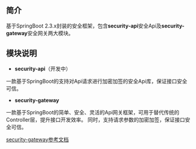 ## 简介
基于SpringBoot 2.3.x封装的安全框架，包含**security-api**安全Api及**security-gateway**安全网关两大模块。



## 模块说明

- **security-api**（开发中）

一款基于SpringBoot的支持对Api请求进行加密加签的安全Api库，保证接口安全可信。

- **security-gateway**

一款基于SpringBoot的简单、安全、灵活的Api网关框架，可用于替代传统的Controller层，提升接口开发效率。 同时，支持请求参数的加密加签，保证接口安全可信。

[security-gateway参考文档](https://github.com/denvie/security-framework/tree/master/security-gateway/)